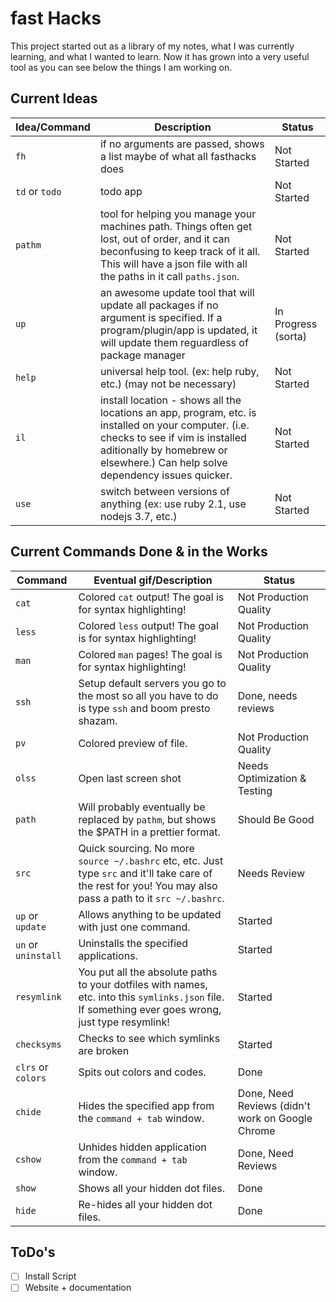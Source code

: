 fast Hacks
==========

This project started out as a library of my notes, what I was currently learning, and what I wanted to learn. Now it has grown into a very useful tool as you can see below the things I am working on.

Current Ideas
-------------

| Idea/Command         | Description                                                                  | Status     |
| -------------------- | ---------------------------------------------------------------------------- | ----------- |
| `fh`                 | if no arguments are passed, shows a list maybe of what all fasthacks does    | Not Started |
| `td` or `todo`       | todo app                                                                     | Not Started |
| `pathm`              | tool for helping you manage your machines path.  Things often get lost, out of order, and it can beconfusing to keep track of it all.  This will have a json file with all the paths in it call `paths.json`. | Not Started |
| `up`                 | an awesome update tool that will update all packages if no argument is specified. If a program/plugin/app is updated, it will update them reguardless of package manager | In Progress (sorta) |
| `help`               | universal help tool. (ex: help ruby, etc.) (may not be necessary)            | Not Started |
| `il`                 | install location - shows all the locations an app, program, etc. is installed on your computer. (i.e. checks to see if vim is installed aditionally by homebrew or elsewhere.) Can help solve dependency issues quicker.        | Not Started |
| `use`                | switch between versions of anything (ex: use ruby 2.1, use nodejs 3.7, etc.) | Not Started |


Current Commands Done & in the Works
----------------------------------------

| Command              | Eventual gif/Description                                    | Status      |
| -------------------- | ----------------------------------------------------------- | ----------- |
| `cat`                | Colored `cat` output! The goal is for syntax highlighting!  | Not Production Quality |
| `less`               | Colored `less` output! The goal is for syntax highlighting! | Not Production Quality |
| `man`                | Colored `man` pages! The goal is for syntax highlighting!   | Not Production Quality |
| `ssh`                | Setup default servers you go to the most so all you have to do is type `ssh` and boom presto shazam. | Done, needs reviews
| `pv`                 | Colored preview of file.                                    | Not Production Quality |
| `olss`               | Open last screen shot                                       | Needs Optimization & Testing |
| `path`               | Will probably eventually be replaced by `pathm`, but shows the $PATH in a prettier format.| Should Be Good |
| `src`                | Quick sourcing.  No more `source ~/.bashrc` etc, etc.  Just type `src` and it'll take care of the rest for you! You may also pass a path to it `src ~/.bashrc`. | Needs Review |
| `up` or `update`     | Allows anything to be updated with just one command.        | Started |
| `un` or `uninstall`  | Uninstalls the specified applications.                      | Started |
| `resymlink`          | You put all the absolute paths to your dotfiles with names, etc. into this `symlinks.json` file.  If something ever goes wrong, just type resymlink!                            | Started |
| `checksyms`          | Checks to see which symlinks are broken                     | Started |
| `clrs` or `colors`   | Spits out colors and codes.                                 | Done |
| `chide`              | Hides the specified app from the `command + tab` window.    | Done, Need Reviews (didn't work on Google Chrome |
| `cshow`              | Unhides hidden application from the `command + tab` window. | Done, Need Reviews |
| `show`               | Shows all your hidden dot files.                            | Done |
| `hide`               | Re-hides all your hidden dot files.                         | Done |

ToDo's
------
- [ ] Install Script
- [ ] Website + documentation
